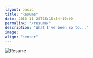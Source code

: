 ```yaml
---
layout: basic
title: "Resume"
date: 2018-11-28T15:15:34+10:00
permalink: "/resume/"
description: "What I've been up to..."
image: 
align: "center"
---
```

![Resume]({{site.baseurl}}/images/wilcleavelandresume.png)

